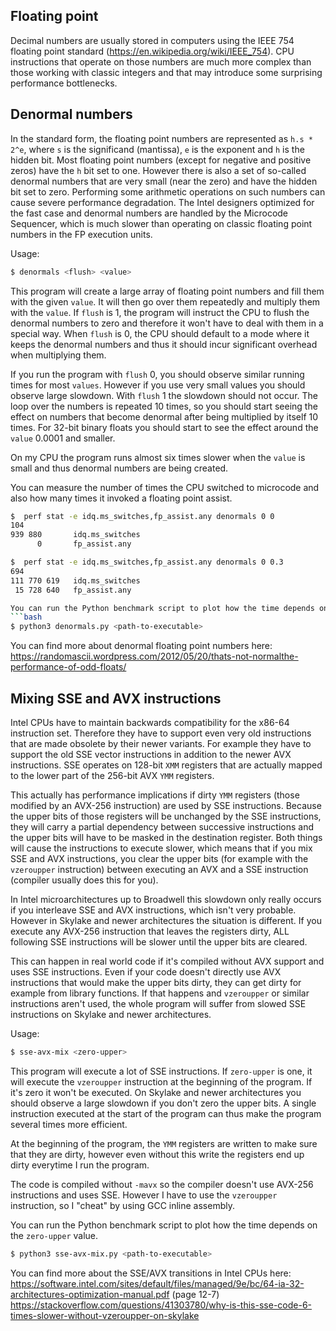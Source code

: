 ## Floating point
Decimal numbers are usually stored in computers using the IEEE 754 floating point standard
(https://en.wikipedia.org/wiki/IEEE_754). CPU instructions that operate on those numbers are much more complex
than those working with classic integers and that may introduce some surprising performance bottlenecks.

## Denormal numbers
In the standard form, the floating point numbers are represented as `h.s * 2^e`, where `s` is the significand (mantissa),
`e` is the exponent and `h` is the hidden bit. Most floating point numbers
(except for negative and positive zeros) have the `h` bit set to one. However there is also a set of so-called denormal
numbers that are very small (near the zero) and have the hidden bit set to zero.
Performing some arithmetic operations on such numbers can cause severe performance degradation. The Intel designers
optimized for the fast case and denormal numbers are handled by the Microcode Sequencer, which
is much slower than operating on classic floating point numbers in the FP execution units.

Usage:
```bash
$ denormals <flush> <value>
```

This program will create a large array of floating point numbers and fill them with the given `value`.
It will then go over them repeatedly and multiply them with the `value`. If `flush` is 1, the program will
instruct the CPU to flush the denormal numbers to zero and therefore it won't have to deal with them in a special way.
When `flush` is 0, the CPU should default to a mode where it keeps the denormal numbers and thus it should incur
significant overhead when multiplying them.

If you run the program with `flush` 0, you should observe similar running times for most `values`. However if you
use very small values you should observe large slowdown. With `flush` 1 the slowdown should not occur. The loop
over the numbers is repeated 10 times, so you should start seeing the effect on numbers that become denormal after
being multiplied by itself 10 times. For 32-bit binary floats you should start to see the effect around the `value`
0.0001 and smaller.

On my CPU the program runs almost six times slower when the `value` is small and thus denormal numbers are being created.

You can measure the number of times the CPU switched to microcode and also how many times
it invoked a floating point assist.
```bash
$  perf stat -e idq.ms_switches,fp_assist.any denormals 0 0
104
939 880       idq.ms_switches
      0       fp_assist.any

$  perf stat -e idq.ms_switches,fp_assist.any denormals 0 0.3
694
111 770 619   idq.ms_switches
 15 728 640   fp_assist.any

You can run the Python benchmark script to plot how the time depends on the `flush` mode and `value`.
```bash
$ python3 denormals.py <path-to-executable>
```

You can find more about denormal floating point numbers here:
https://randomascii.wordpress.com/2012/05/20/thats-not-normalthe-performance-of-odd-floats/

## Mixing SSE and AVX instructions
Intel CPUs have to maintain backwards compatibility for the x86-64 instruction set. Therefore they have to support
even very old instructions that are made obsolete by their newer variants. For example they have to support the old
SSE vector instructions in addition to the newer AVX instructions. SSE operates on 128-bit `XMM` registers that are
actually mapped to the lower part of the 256-bit AVX `YMM` registers.

This actually has performance implications if dirty `YMM` registers (those modified by an AVX-256 instruction) are used by
SSE instructions. Because the upper bits of those registers will be unchanged by the SSE instructions, they will carry
a partial dependency between successive instructions and the upper bits will have to be masked in the destination register.
Both things will cause the instructions to execute slower, which means that if you mix SSE and AVX instructions,
you clear the upper bits (for example with the `vzeroupper` instruction) between executing an AVX and a SSE instruction
(compiler usually does this for you).

In Intel microarchitectures up to Broadwell this slowdown only really occurs if you interleave SSE
and AVX instructions, which isn't very probable. However in Skylake and newer architectures the situation is different.
If you execute any AVX-256 instruction that leaves the registers dirty, ALL following SSE instructions will be slower
until the upper bits are cleared.

This can happen in real world code if it's compiled without AVX support and uses SSE instructions.
Even if your code doesn't directly use AVX instructions that would make the upper bits dirty,
they can get dirty for example from library functions. If that happens and `vzeroupper` or similar instructions
aren't used, the whole program will suffer from slowed SSE instructions on Skylake and newer architectures.

Usage:
```bash
$ sse-avx-mix <zero-upper>
```

This program will execute a lot of SSE instructions. If `zero-upper` is one, it will execute the `vzeroupper`
instruction at the beginning of the program. If it's zero it won't be executed. On Skylake and newer
architectures you should observe a large slowdown if you don't zero the upper bits. A single instruction executed at
the start of the program can thus make the program several times more efficient.

At the beginning of the program, the `YMM` registers are written to make sure that they are dirty, however even without
this write the registers end up dirty everytime I run the program.

The code is compiled without `-mavx` so the compiler doesn't use AVX-256 instructions and uses SSE.
However I have to use the `vzeroupper` instruction, so I "cheat" by using GCC inline assembly.

You can run the Python benchmark script to plot how the time depends on the `zero-upper` value.
```bash
$ python3 sse-avx-mix.py <path-to-executable>
```

You can find more about the SSE/AVX transitions in Intel CPUs here:
https://software.intel.com/sites/default/files/managed/9e/bc/64-ia-32-architectures-optimization-manual.pdf (page 12-7)
https://stackoverflow.com/questions/41303780/why-is-this-sse-code-6-times-slower-without-vzeroupper-on-skylake
